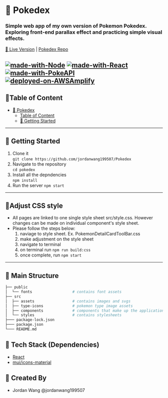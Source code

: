 # 🐤 Pokedex

### Simple web app of my own version of Pokemon Pokedex. Exploring front-end parallax effect and practicing simple visual effects.

[🐤 Live Version](https://master.d3psryxyoe1cli.amplifyapp.com/) | [Pokedex Repo](https://github.com/jordanwang199507/Pokedex)

[![made-with-Node](https://img.shields.io/badge/Made%20with-Node.js%20-success)](https://nodejs.org/en/)
[![made-with-React](https://img.shields.io/badge/Made%20with-React%20-blue)](https://React.com/)
[![made-with-PokeAPI](https://img.shields.io/badge/Made%20with-PokeAPI%20-yellow)](https://pokeapi.co/)
[![deployed-on-AWSAmplify](https://img.shields.io/badge/Deployed%20on-AWSAmplify%20-orange)](https://aws.amazon.com/amplify)
---
## 📑Table of Content

- [🐤 Pokedex](#-pokedex)
  - [Table of Content](#table-of-content)
  - [🚙 Getting Started](#-getting-started)
 
---
## 🚙 Getting Started
1. Clone it <br>
   `git clone https://github.com/jordanwang199507/Pokedex`
2. Navigate to the repository<br>
   `cd pokedex`
3. Install all the depndencies <br>
   `npm install`
4. Run the server
   `npm start`
---
## 🧋Adjust CSS style
- All pages are linked to one single style sheet src/style.css. However changes can be made on individual component's style sheet.
- Please follow the steps below:
    1. naviage to style sheet. Ex. PokemonDetailCardToolBar.css
    2. make adjustment on the style sheet
    3. navigate to terminal
    4. on terminal run `npm run build:css`
    5. once complete, run `npm start`
---
## 🧱 Main Structure
```sh
├── public
│  └── fonts                  # contains font assets
├── src
│  ├── assets                 # contains images and svgs
│  ├── type-icons             # pokemon type image assets
│  ├── components             # components that make up the application (JS)
│  └── styles                 # contains stylesheets
├─── package-lock.json
├─── package.json
└─── README.md
```

## 📘 Tech Stack (Dependencies)
- [React](https://react.dev/)
- [mui/icons-material](https://MUI.com/)

## 🔨 Created By

- Jordan Wang @jordanwang199507
